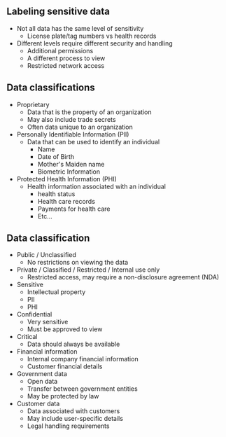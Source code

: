 ## Labeling sensitive data
- Not all data has the same level of sensitivity
	- License plate/tag numbers vs health records
- Different levels require different security and handling
	- Additional permissions
	- A different process to view
	- Restricted network access
## Data classifications
- Proprietary
	- Data that is the property of an organization
	- May also include trade secrets
	- Often data unique to an organization
- Personally Identifiable Information (PII)
	- Data that can be used to identify an individual
		- Name
		- Date of Birth
		- Mother's Maiden name
		- Biometric Information
- Protected Health Information (PHI)
	- Health information associated with an individual
		- health status
		- Health care records
		- Payments for health care
		- Etc...
## Data classification
- Public / Unclassified
	- No restrictions on viewing the data
- Private / Classified / Restricted / Internal use only
	- Restricted access, may require a non-disclosure agreement (NDA)
- Sensitive
	- Intellectual property
	- PII
	- PHI
- Confidential
	- Very sensitive
	- Must be approved to view
- Critical
	- Data should always be available
- Financial information
	- Internal company financial information
	- Customer financial details
- Government data
	- Open data
	- Transfer between government entities
	- May be protected by law
- Customer data
	- Data associated with customers
	- May include user-specific details
	- Legal handling requirements


